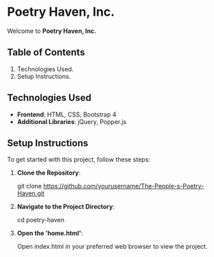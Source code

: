 # Poetry Haven, Inc.

Welcome to **Poetry Haven, Inc.** 

## Table of Contents

1. Technologies Used.
2. Setup Instructions.
 
## Technologies Used

- **Frontend**: HTML, CSS, Bootstrap 4
- **Additional Libraries**: jQuery, Popper.js

## Setup Instructions

To get started with this project, follow these steps:

1. **Clone the Repository**:
   
   git clone https://github.com/yourusername/The-People-s-Poetry-Haven.git

2. **Navigate to the Project Directory**:

    cd poetry-haven

3. **Open the 'home.html'**:

   Open index.html in your preferred web browser to view the project.
